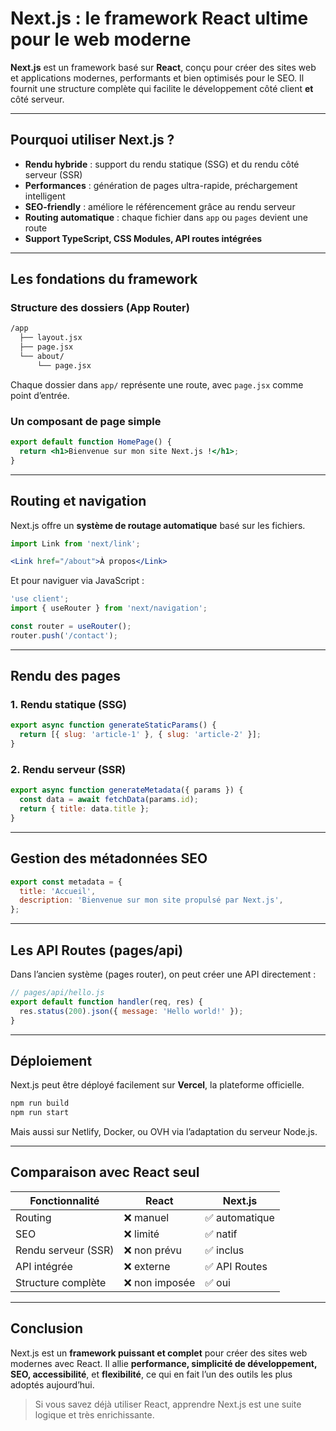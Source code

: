 # Next.js : le framework React ultime pour le web moderne

**Next.js** est un framework basé sur **React**, conçu pour créer des sites web et applications modernes, performants et bien optimisés pour le SEO. Il fournit une structure complète qui facilite le développement côté client **et** côté serveur.

---

## Pourquoi utiliser Next.js ?

* **Rendu hybride** : support du rendu statique (SSG) et du rendu côté serveur (SSR)
* **Performances** : génération de pages ultra-rapide, préchargement intelligent
* **SEO-friendly** : améliore le référencement grâce au rendu serveur
* **Routing automatique** : chaque fichier dans `app` ou `pages` devient une route
* **Support TypeScript, CSS Modules, API routes intégrées**

---

## Les fondations du framework

### Structure des dossiers (App Router)

```bash
/app
  ├── layout.jsx
  ├── page.jsx
  └── about/
      └── page.jsx
```

Chaque dossier dans `app/` représente une route, avec `page.jsx` comme point d’entrée.

### Un composant de page simple

```jsx
export default function HomePage() {
  return <h1>Bienvenue sur mon site Next.js !</h1>;
}
```

---

## Routing et navigation

Next.js offre un **système de routage automatique** basé sur les fichiers.

```jsx
import Link from 'next/link';

<Link href="/about">À propos</Link>
```

Et pour naviguer via JavaScript :

```jsx
'use client';
import { useRouter } from 'next/navigation';

const router = useRouter();
router.push('/contact');
```

---

## Rendu des pages

### 1. Rendu statique (SSG)

```js
export async function generateStaticParams() {
  return [{ slug: 'article-1' }, { slug: 'article-2' }];
}
```

### 2. Rendu serveur (SSR)

```js
export async function generateMetadata({ params }) {
  const data = await fetchData(params.id);
  return { title: data.title };
}
```

---

## Gestion des métadonnées SEO

```js
export const metadata = {
  title: 'Accueil',
  description: 'Bienvenue sur mon site propulsé par Next.js',
};
```

---

## Les API Routes (pages/api)

Dans l’ancien système (pages router), on peut créer une API directement :

```js
// pages/api/hello.js
export default function handler(req, res) {
  res.status(200).json({ message: 'Hello world!' });
}
```

---

## Déploiement

Next.js peut être déployé facilement sur **Vercel**, la plateforme officielle.

```bash
npm run build
npm run start
```

Mais aussi sur Netlify, Docker, ou OVH via l’adaptation du serveur Node.js.

---

## Comparaison avec React seul

| Fonctionnalité      | React         | Next.js       |
| ------------------- | ------------- | ------------- |
| Routing             | ❌ manuel      | ✅ automatique |
| SEO                 | ❌ limité      | ✅ natif       |
| Rendu serveur (SSR) | ❌ non prévu   | ✅ inclus      |
| API intégrée        | ❌ externe     | ✅ API Routes  |
| Structure complète  | ❌ non imposée | ✅ oui         |

---

## Conclusion

Next.js est un **framework puissant et complet** pour créer des sites web modernes avec React.
Il allie **performance, simplicité de développement, SEO, accessibilité**, et **flexibilité**, ce qui en fait l’un des outils les plus adoptés aujourd’hui.

> Si vous savez déjà utiliser React, apprendre Next.js est une suite logique et très enrichissante.